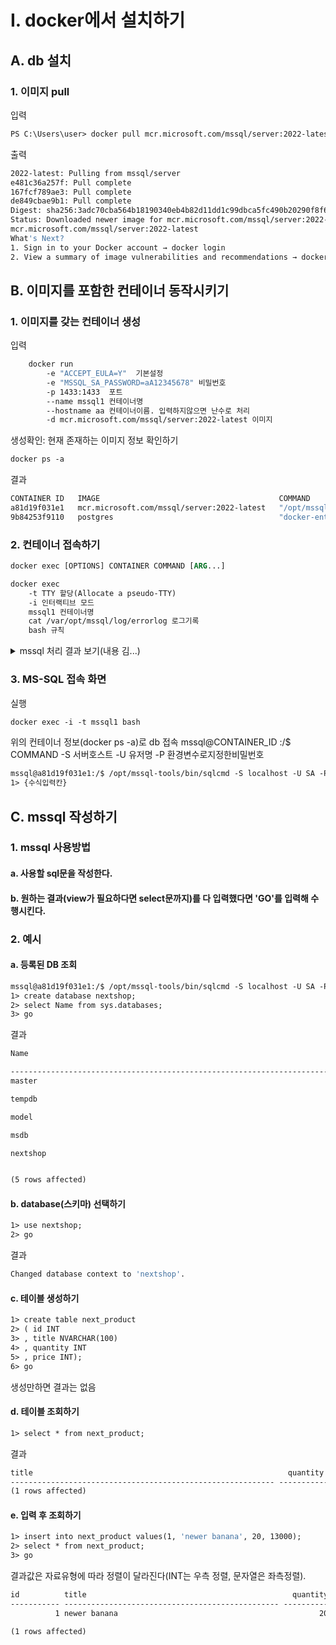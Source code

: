 # I. docker에서 설치하기
## A. db 설치
### 1. 이미지 pull
입력
```dockerfile
PS C:\Users\user> docker pull mcr.microsoft.com/mssql/server:2022-latest
```
출력
```dockerfile
2022-latest: Pulling from mssql/server
e481c36a257f: Pull complete
167fcf789ae3: Pull complete
de849cbae9b1: Pull complete
Digest: sha256:3adc70cba564b18190340eb4b82d11dd1c99dbca5fc490b20290f8f6a138069f
Status: Downloaded newer image for mcr.microsoft.com/mssql/server:2022-latest
mcr.microsoft.com/mssql/server:2022-latest
What's Next?
1. Sign in to your Docker account → docker login
2. View a summary of image vulnerabilities and recommendations → docker scout quickview mcr.microsoft.com/mssql/server:2022-latest
```
## B. 이미지를 포함한 컨테이너 동작시키기
### 1. 이미지를 갖는 컨테이너 생성
입력
```dockerfile
    docker run 
        -e "ACCEPT_EULA=Y"  기본설정
        -e "MSSQL_SA_PASSWORD=aA12345678" 비밀번호 
        -p 1433:1433  포트
        --name mssql1 컨테이너명
        --hostname aa 컨테이너이름. 입력하지않으면 난수로 처리
        -d mcr.microsoft.com/mssql/server:2022-latest 이미지
```
생성확인: 현재 존재하는 이미지 정보 확인하기
```dockerfile
docker ps -a
```
결과
```dockerfile
CONTAINER ID   IMAGE                                        COMMAND                   CREATED          STATUS         PORTS                    NAMES
a81d19f031e1   mcr.microsoft.com/mssql/server:2022-latest   "/opt/mssql/bin/perm…"   45 seconds ago   Up 32 seconds   0.0.0.0:1433->1433/tcp   mssql1
9b84253f9110   postgres                                     "docker-entrypoint.s…"   7 days ago       Exited (0) 7 minutes ago                 rest
```
### 2. 컨테이너 접속하기
```dockerfile
docker exec [OPTIONS] CONTAINER COMMAND [ARG...]

docker exec 
    -t TTY 할당(Allocate a pseudo-TTY)
    -i 인터랙티브 모드
    mssql1 컨테이너명
    cat /var/opt/mssql/log/errorlog 로그기록
    bash 규칙
```
<details>
<summary>mssql 처리 결과 보기(내용 김...)</summary>

2023-11-16 00:42:50.70 Server      Microsoft SQL Server 2022 (RTM-CU9) (KB5030731) - 16.0.4085.2 (X64)
Sep 27 2023 12:05:43
Copyright (C) 2022 Microsoft Corporation
Developer Edition (64-bit) on Linux (Ubuntu 20.04.6 LTS) <X64>
2023-11-16 00:42:50.71 Server      UTC adjustment: 0:00
2023-11-16 00:42:50.72 Server      (c) Microsoft Corporation.
2023-11-16 00:42:50.72 Server      All rights reserved.
2023-11-16 00:42:50.72 Server      Server process ID is 436.
2023-11-16 00:42:50.73 Server      Logging SQL Server messages in file '/var/opt/mssql/log/errorlog'.
2023-11-16 00:42:50.73 Server      Registry startup parameters:
-d /var/opt/mssql/data/master.mdf
-l /var/opt/mssql/data/mastlog.ldf
-e /var/opt/mssql/log/errorlog
2023-11-16 00:42:50.74 Server      SQL Server detected 1 sockets with 2 cores per socket and 4 logical processors per socket, 4 total logical processors; using 4 logical processors based on SQL Server licensing. This is an informational message; no user action is required.
2023-11-16 00:42:50.75 Server      SQL Server is starting at normal priority base (=7). This is an informational message only. No user action is required.
2023-11-16 00:42:50.77 Server      Detected 6325 MB of RAM. This is an informational message; no user action is required.
2023-11-16 00:42:50.77 Server      Using conventional memory in the memory manager.
2023-11-16 00:42:50.78 Server      Detected pause instruction latency: 38 cycles.
2023-11-16 00:42:50.78 Server      Page exclusion bitmap is enabled.
2023-11-16 00:42:50.84 Server      Buffer pool extension is not supported on Linux platform.
2023-11-16 00:42:50.85 Server      Buffer Pool: Allocating 1048576 bytes for 922860 hashPages.
2023-11-16 00:42:51.33 Server      Buffer pool extension is already disabled. No action is necessary.
2023-11-16 00:42:53.04 Server      Installing Client TLS certificates to the store.
2023-11-16 00:42:53.08 Server      Error searching first file in /var/opt/mssql/security/ca-certificates: 3(The system cannot find the path specified.)
2023-11-16 00:42:53.10 Server      CPU vectorization level(s) detected:  SSE SSE2 SSE3 SSSE3 SSE41 SSE42 POPCNT
2023-11-16 00:42:53.25 Server      Successfully initialized the TLS configuration. Allowed TLS protocol versions are ['1.0 1.1 1.2']. Allowed TLS ciphers are ['ECDHE-ECDSA-AES128-GCM-SHA256:ECDHE-ECDSA-AES256-GCM-SHA384:ECDHE-RSA-AES128-GCM-SHA256:ECDHE-RSA-AES256-GCM-SHA384:ECDHE-ECDSA-AES128-SHA256:ECDHE-ECDSA-AES256-SHA384:ECDHE-ECDSA-AES256-SHA:ECDHE-ECDSA-AES128-SHA:AES256-GCM-SHA384:AES128-GCM-SHA256:AES256-SHA256:AES128-SHA256:AES256-SHA:AES128-SHA:!DHE-RSA-AES256-GCM-SHA384:!DHE-RSA-AES128-GCM-SHA256:!DHE-RSA-AES256-SHA:!DHE-RSA-AES128-SHA'].
2023-11-16 00:42:53.32 Server      Query Store settings initialized with enabled = 1,
2023-11-16 00:42:53.37 Server      The maximum number of dedicated administrator connections for this instance is '1'
2023-11-16 00:42:53.37 Server      Node configuration: node 0: CPU mask: 0x000000000000000f:0 Active CPU mask: 0x000000000000000f:0. This message provides a description of the NUMA configuration for this computer. This is an informational message only. No user action is required.
2023-11-16 00:42:53.41 Server      Using dynamic lock allocation.  Initial allocation of 2500 Lock blocks and 5000 Lock Owner blocks per node.  This is an informational message only.  No user action is required.
2023-11-16 00:42:53.53 Server      In-Memory OLTP initialized on lowend machine.
2023-11-16 00:42:53.58 Server      CLR version v4.0.30319 loaded.
2023-11-16 00:42:53.62 Server      [INFO] Created Extended Events session 'hkenginexesession'
2023-11-16 00:42:53.64 Server      Database Instant File Initialization: enabled. For security and performance considerations see the topic 'Database Instant File Initialization' in SQL Server Books Online. This is an informational message only. No user action is required.
2023-11-16 00:42:53.72 Server      Total Log Writer threads: 2. This is an informational message; no user action is required.
2023-11-16 00:42:53.78 Server      clflushopt is selected for pmem flush operation.
2023-11-16 00:42:53.80 Server      Software Usage Metrics is disabled.
2023-11-16 00:42:53.83 spid18s     [1]. Feature Status: PVS: 0. CTR: 0. ConcurrentPFSUpdate: 1. ConcurrentGAMUpdate: 1. ConcurrentSGAMUpdate: 1, CleanupUnderUserTransaction: 0. TranLevelPVS: 0
2023-11-16 00:42:53.88 spid18s     Starting up database 'master'.
2023-11-16 00:42:54.19 spid18s     The tail of the log for database master is being rewritten to match the new sector size of 4096 bytes.  1024 bytes at offset 396288 in file /var/opt/mssql/data/mastlog.ldf will be written.
2023-11-16 00:42:54.47 spid18s     Converting database 'master' from version 927 to the current version 957.
2023-11-16 00:42:54.48 spid18s     Database 'master' running the upgrade step from version 927 to version 928.
2023-11-16 00:42:54.65 spid18s     Database 'master' running the upgrade step from version 928 to version 929.
2023-11-16 00:42:54.91 spid18s     Database 'master' running the upgrade step from version 929 to version 930.
2023-11-16 00:42:54.95 spid18s     Database 'master' running the upgrade step from version 930 to version 931.
2023-11-16 00:42:55.02 spid18s     Database 'master' running the upgrade step from version 931 to version 932.
2023-11-16 00:42:55.06 spid18s     Database 'master' running the upgrade step from version 932 to version 933.
2023-11-16 00:42:55.12 spid18s     Database 'master' running the upgrade step from version 933 to version 934.
2023-11-16 00:42:55.16 Server      Common language runtime (CLR) functionality initialized.
2023-11-16 00:42:55.18 spid18s     Database 'master' running the upgrade step from version 934 to version 935.
2023-11-16 00:42:55.28 spid18s     Database 'master' running the upgrade step from version 935 to version 936.
2023-11-16 00:42:55.32 spid18s     Database 'master' running the upgrade step from version 936 to version 937.
2023-11-16 00:42:55.35 spid18s     Database 'master' running the upgrade step from version 937 to version 938.
2023-11-16 00:42:55.43 spid18s     Database 'master' running the upgrade step from version 938 to version 939.
2023-11-16 00:42:55.46 spid18s     Database 'master' running the upgrade step from version 939 to version 940.
2023-11-16 00:42:55.54 spid18s     Database 'master' running the upgrade step from version 940 to version 941.
2023-11-16 00:42:55.58 spid18s     Database 'master' running the upgrade step from version 941 to version 942.
2023-11-16 00:42:55.60 spid18s     Database 'master' running the upgrade step from version 942 to version 943.
2023-11-16 00:42:55.75 spid18s     Database 'master' running the upgrade step from version 943 to version 944.
2023-11-16 00:42:55.79 spid18s     Database 'master' running the upgrade step from version 944 to version 945.
2023-11-16 00:42:55.90 spid18s     Database 'master' running the upgrade step from version 945 to version 946.
2023-11-16 00:42:55.95 spid18s     Database 'master' running the upgrade step from version 946 to version 947.
2023-11-16 00:42:56.03 spid18s     Database 'master' running the upgrade step from version 947 to version 948.
2023-11-16 00:42:56.09 spid18s     Database 'master' running the upgrade step from version 948 to version 949.
2023-11-16 00:42:56.16 spid18s     Database 'master' running the upgrade step from version 949 to version 950.
2023-11-16 00:42:56.22 spid18s     Database 'master' running the upgrade step from version 950 to version 951.
2023-11-16 00:42:56.39 spid18s     Database 'master' running the upgrade step from version 951 to version 952.
2023-11-16 00:42:56.50 spid18s     Database 'master' running the upgrade step from version 952 to version 953.
2023-11-16 00:42:56.60 spid18s     Database 'master' running the upgrade step from version 953 to version 954.
2023-11-16 00:42:56.63 spid18s     Database 'master' running the upgrade step from version 954 to version 955.
2023-11-16 00:42:56.69 spid18s     Database 'master' running the upgrade step from version 955 to version 956.
2023-11-16 00:42:56.77 spid18s     Database 'master' running the upgrade step from version 956 to version 957.
2023-11-16 00:42:56.84 Server      External governance manager initialized
2023-11-16 00:42:57.19 spid21s     [32767]. Feature Status: PVS: 0. CTR: 0. ConcurrentPFSUpdate: 1. ConcurrentGAMUpdate: 1. ConcurrentSGAMUpdate: 1, CleanupUnderUserTransaction: 0. TranLevelPVS: 0
2023-11-16 00:42:57.23 spid21s     Starting up database 'mssqlsystemresource'.
2023-11-16 00:42:57.25 spid21s     The resource database build version is 16.00.4085. This is an informational message only. No user action is required.
2023-11-16 00:42:57.36 spid29s     Password policy update was successful.
2023-11-16 00:42:57.37 spid21s     [3]. Feature Status: PVS: 0. CTR: 0. ConcurrentPFSUpdate: 1. ConcurrentGAMUpdate: 1. ConcurrentSGAMUpdate: 1, CleanupUnderUserTransaction: 0. TranLevelPVS: 0
2023-11-16 00:42:57.39 spid21s     Starting up database 'model'.
2023-11-16 00:42:57.42 spid18s     [32762]. Feature Status: PVS: 0. CTR: 0. ConcurrentPFSUpdate: 1. ConcurrentGAMUpdate: 1. ConcurrentSGAMUpdate: 1, CleanupUnderUserTransaction: 0. TranLevelPVS: 0
2023-11-16 00:42:57.42 spid18s     Starting up database 'model_replicatedmaster'.
2023-11-16 00:42:57.65 spid18s     The tail of the log for database model_replicatedmaster is being rewritten to match the new sector size of 4096 bytes.  2560 bytes at offset 99840 in file /var/opt/mssql/data/model_replicatedmaster.ldf will be written.
2023-11-16 00:42:57.67 spid21s     The tail of the log for database model is being rewritten to match the new sector size of 4096 bytes.  2048 bytes at offset 75776 in file /var/opt/mssql/data/modellog.ldf will be written.
2023-11-16 00:42:57.93 spid21s     Converting database 'model' from version 927 to the current version 957.
2023-11-16 00:42:57.94 spid21s     Database 'model' running the upgrade step from version 927 to version 928.
2023-11-16 00:42:58.09 spid18s     Converting database 'model_replicatedmaster' from version 927 to the current version 957.
2023-11-16 00:42:58.12 spid18s     Database 'model_replicatedmaster' running the upgrade step from version 927 to version 928.
2023-11-16 00:42:58.10 spid21s     Database 'model' running the upgrade step from version 928 to version 929.
2023-11-16 00:42:58.20 spid18s     Database 'model_replicatedmaster' running the upgrade step from version 928 to version 929.
2023-11-16 00:42:58.29 spid21s     Database 'model' running the upgrade step from version 929 to version 930.
2023-11-16 00:42:58.36 spid21s     Database 'model' running the upgrade step from version 930 to version 931.
2023-11-16 00:42:58.37 spid18s     Database 'model_replicatedmaster' running the upgrade step from version 929 to version 930.
2023-11-16 00:42:58.44 spid21s     Database 'model' running the upgrade step from version 931 to version 932.
2023-11-16 00:42:58.51 spid21s     Database 'model' running the upgrade step from version 932 to version 933.
2023-11-16 00:42:58.56 spid18s     Database 'model_replicatedmaster' running the upgrade step from version 930 to version 931.
2023-11-16 00:42:58.59 spid21s     Database 'model' running the upgrade step from version 933 to version 934.
2023-11-16 00:42:58.66 spid18s     Database 'model_replicatedmaster' running the upgrade step from version 931 to version 932.
2023-11-16 00:42:58.68 spid21s     Database 'model' running the upgrade step from version 934 to version 935.
2023-11-16 00:42:58.73 spid18s     Database 'model_replicatedmaster' running the upgrade step from version 932 to version 933.
2023-11-16 00:42:58.76 spid21s     Database 'model' running the upgrade step from version 935 to version 936.
2023-11-16 00:42:58.78 spid29s     A self-generated certificate was successfully loaded for encryption.
2023-11-16 00:42:58.79 spid29s     Server is listening on [ 'any' <ipv6> 1433] accept sockets 1.
2023-11-16 00:42:58.79 spid29s     Server is listening on [ 'any' <ipv4> 1433] accept sockets 1.
2023-11-16 00:42:58.81 Server      Server is listening on [ ::1 <ipv6> 1434] accept sockets 1.
2023-11-16 00:42:58.81 Server      Server is listening on [ 127.0.0.1 <ipv4> 1434] accept sockets 1.
2023-11-16 00:42:58.83 Server      Dedicated admin connection support was established for listening locally on port 1434.
2023-11-16 00:42:58.85 spid18s     Database 'model_replicatedmaster' running the upgrade step from version 933 to version 934.
2023-11-16 00:42:58.86 spid21s     Database 'model' running the upgrade step from version 936 to version 937.
2023-11-16 00:42:58.86 spid29s     Server is listening on [ ::1 <ipv6> 1431] accept sockets 1.
2023-11-16 00:42:58.87 spid29s     Server is listening on [ 127.0.0.1 <ipv4> 1431] accept sockets 1.
2023-11-16 00:42:58.87 spid29s     SQL Server is now ready for client connections. This is an informational message; no user action is required.
2023-11-16 00:42:58.93 spid18s     Database 'model_replicatedmaster' running the upgrade step from version 934 to version 935.
2023-11-16 00:42:58.96 spid21s     Database 'model' running the upgrade step from version 937 to version 938.
2023-11-16 00:42:58.98 spid18s     Database 'model_replicatedmaster' running the upgrade step from version 935 to version 936.
2023-11-16 00:42:59.00 spid21s     Database 'model' running the upgrade step from version 938 to version 939.
2023-11-16 00:42:59.02 spid18s     Database 'model_replicatedmaster' running the upgrade step from version 936 to version 937.
2023-11-16 00:42:59.04 spid21s     Database 'model' running the upgrade step from version 939 to version 940.
2023-11-16 00:42:59.08 spid18s     Database 'model_replicatedmaster' running the upgrade step from version 937 to version 938.
2023-11-16 00:42:59.11 spid21s     Database 'model' running the upgrade step from version 940 to version 941.
2023-11-16 00:42:59.17 spid18s     Database 'model_replicatedmaster' running the upgrade step from version 938 to version 939.
2023-11-16 00:42:59.19 spid21s     Database 'model' running the upgrade step from version 941 to version 942.
2023-11-16 00:42:59.23 spid18s     Database 'model_replicatedmaster' running the upgrade step from version 939 to version 940.
2023-11-16 00:42:59.25 spid21s     Database 'model' running the upgrade step from version 942 to version 943.
2023-11-16 00:42:59.27 spid18s     Database 'model_replicatedmaster' running the upgrade step from version 940 to version 941.
2023-11-16 00:42:59.33 spid18s     Database 'model_replicatedmaster' running the upgrade step from version 941 to version 942.
2023-11-16 00:42:59.34 spid21s     Database 'model' running the upgrade step from version 943 to version 944.
2023-11-16 00:42:59.54 spid18s     Database 'model_replicatedmaster' running the upgrade step from version 942 to version 943.
2023-11-16 00:42:59.54 spid21s     Database 'model' running the upgrade step from version 944 to version 945.
2023-11-16 00:42:59.73 spid21s     Database 'model' running the upgrade step from version 945 to version 946.
2023-11-16 00:42:59.82 spid21s     Database 'model' running the upgrade step from version 946 to version 947.
2023-11-16 00:43:00.33 spid21s     Database 'model' running the upgrade step from version 947 to version 948.
2023-11-16 00:43:00.34 spid18s     Database 'model_replicatedmaster' running the upgrade step from version 943 to version 944.
2023-11-16 00:43:00.40 spid21s     Database 'model' running the upgrade step from version 948 to version 949.
2023-11-16 00:43:00.49 spid18s     Database 'model_replicatedmaster' running the upgrade step from version 944 to version 945.
2023-11-16 00:43:00.52 spid21s     Database 'model' running the upgrade step from version 949 to version 950.
2023-11-16 00:43:00.58 spid18s     Database 'model_replicatedmaster' running the upgrade step from version 945 to version 946.
2023-11-16 00:43:00.60 spid21s     Database 'model' running the upgrade step from version 950 to version 951.
2023-11-16 00:43:00.62 spid18s     Database 'model_replicatedmaster' running the upgrade step from version 946 to version 947.
2023-11-16 00:43:00.73 spid18s     Database 'model_replicatedmaster' running the upgrade step from version 947 to version 948.
2023-11-16 00:43:00.74 spid21s     Database 'model' running the upgrade step from version 951 to version 952.
2023-11-16 00:43:00.83 spid21s     Database 'model' running the upgrade step from version 952 to version 953.
2023-11-16 00:43:00.83 spid18s     Database 'model_replicatedmaster' running the upgrade step from version 948 to version 949.
2023-11-16 00:43:00.87 spid18s     Database 'model_replicatedmaster' running the upgrade step from version 949 to version 950.
2023-11-16 00:43:00.89 spid21s     Database 'model' running the upgrade step from version 953 to version 954.
2023-11-16 00:43:00.92 spid18s     Database 'model_replicatedmaster' running the upgrade step from version 950 to version 951.
2023-11-16 00:43:00.94 spid21s     Database 'model' running the upgrade step from version 954 to version 955.
2023-11-16 00:43:00.97 spid21s     Database 'model' running the upgrade step from version 955 to version 956.
2023-11-16 00:43:01.01 spid18s     Database 'model_replicatedmaster' running the upgrade step from version 951 to version 952.
2023-11-16 00:43:01.05 spid18s     Database 'model_replicatedmaster' running the upgrade step from version 952 to version 953.
2023-11-16 00:43:01.06 spid21s     Database 'model' running the upgrade step from version 956 to version 957.
2023-11-16 00:43:01.12 spid18s     Database 'model_replicatedmaster' running the upgrade step from version 953 to version 954.
2023-11-16 00:43:01.20 spid18s     Database 'model_replicatedmaster' running the upgrade step from version 954 to version 955.
2023-11-16 00:43:01.37 spid18s     Database 'model_replicatedmaster' running the upgrade step from version 955 to version 956.
2023-11-16 00:43:01.44 spid18s     Database 'model_replicatedmaster' running the upgrade step from version 956 to version 957.
2023-11-16 00:43:01.77 spid18s     [32761]. Feature Status: PVS: 0. CTR: 0. ConcurrentPFSUpdate: 1. ConcurrentGAMUpdate: 1. ConcurrentSGAMUpdate: 1, CleanupUnderUserTransaction: 0. TranLevelPVS: 0
2023-11-16 00:43:01.78 spid18s     Starting up database 'model_msdb'.
2023-11-16 00:43:02.05 spid18s     Converting database 'model_msdb' from version 927 to the current version 957.
2023-11-16 00:43:02.06 spid18s     Database 'model_msdb' running the upgrade step from version 927 to version 928.
2023-11-16 00:43:02.08 spid18s     Database 'model_msdb' running the upgrade step from version 928 to version 929.
2023-11-16 00:43:02.19 spid18s     Database 'model_msdb' running the upgrade step from version 929 to version 930.
2023-11-16 00:43:02.25 spid18s     Database 'model_msdb' running the upgrade step from version 930 to version 931.
2023-11-16 00:43:02.27 spid18s     Database 'model_msdb' running the upgrade step from version 931 to version 932.
2023-11-16 00:43:02.32 spid18s     Database 'model_msdb' running the upgrade step from version 932 to version 933.
2023-11-16 00:43:02.41 spid18s     Database 'model_msdb' running the upgrade step from version 933 to version 934.
2023-11-16 00:43:02.45 spid18s     Database 'model_msdb' running the upgrade step from version 934 to version 935.
2023-11-16 00:43:02.48 spid18s     Database 'model_msdb' running the upgrade step from version 935 to version 936.
2023-11-16 00:43:02.54 spid18s     Database 'model_msdb' running the upgrade step from version 936 to version 937.
2023-11-16 00:43:02.56 spid18s     Database 'model_msdb' running the upgrade step from version 937 to version 938.
2023-11-16 00:43:02.59 spid18s     Database 'model_msdb' running the upgrade step from version 938 to version 939.
2023-11-16 00:43:02.63 spid18s     Database 'model_msdb' running the upgrade step from version 939 to version 940.
2023-11-16 00:43:02.66 spid18s     Database 'model_msdb' running the upgrade step from version 940 to version 941.
2023-11-16 00:43:02.69 spid18s     Database 'model_msdb' running the upgrade step from version 941 to version 942.
2023-11-16 00:43:02.73 spid18s     Database 'model_msdb' running the upgrade step from version 942 to version 943.
2023-11-16 00:43:02.89 spid18s     Database 'model_msdb' running the upgrade step from version 943 to version 944.
2023-11-16 00:43:02.91 spid18s     Database 'model_msdb' running the upgrade step from version 944 to version 945.
2023-11-16 00:43:03.02 spid18s     Database 'model_msdb' running the upgrade step from version 945 to version 946.
2023-11-16 00:43:03.11 spid18s     Database 'model_msdb' running the upgrade step from version 946 to version 947.
2023-11-16 00:43:03.16 spid18s     Database 'model_msdb' running the upgrade step from version 947 to version 948.
2023-11-16 00:43:03.21 spid18s     Database 'model_msdb' running the upgrade step from version 948 to version 949.
2023-11-16 00:43:03.26 spid18s     Database 'model_msdb' running the upgrade step from version 949 to version 950.
2023-11-16 00:43:03.30 spid18s     Database 'model_msdb' running the upgrade step from version 950 to version 951.
2023-11-16 00:43:03.38 spid18s     Database 'model_msdb' running the upgrade step from version 951 to version 952.
2023-11-16 00:43:03.42 spid18s     Database 'model_msdb' running the upgrade step from version 952 to version 953.
2023-11-16 00:43:03.48 spid18s     Database 'model_msdb' running the upgrade step from version 953 to version 954.
2023-11-16 00:43:03.55 spid18s     Database 'model_msdb' running the upgrade step from version 954 to version 955.
2023-11-16 00:43:03.63 spid18s     Database 'model_msdb' running the upgrade step from version 955 to version 956.
2023-11-16 00:43:03.74 spid18s     Database 'model_msdb' running the upgrade step from version 956 to version 957.
2023-11-16 00:43:04.06 spid18s     Resource governor reconfiguration succeeded.
2023-11-16 00:43:04.06 spid18s     SQL Server Audit is starting the audits. This is an informational message. No user action is required.
2023-11-16 00:43:04.07 spid37s     Attribute synchronization initialized
2023-11-16 00:43:04.12 spid37s     Attribute synchronization manager initialized
2023-11-16 00:43:04.10 spid18s     SQL Server Audit has started the audits. This is an informational message. No user action is required.
2023-11-16 00:43:04.21 spid18s     XE session 'system_health' started.
2023-11-16 00:43:04.36 spid18s     SQL Trace ID 1 was started by login "sa".
2023-11-16 00:43:04.40 spid18s     Server name is 'a81d19f031e1'. This is an informational message only. No user action is required.
2023-11-16 00:43:04.46 spid21s     Clearing tempdb database.
2023-11-16 00:43:04.46 spid57s     Always On: The availability replica manager is starting. This is an informational message only. No user action is required.
2023-11-16 00:43:04.47 spid57s     Always On: The availability replica manager is waiting for the instance of SQL Server to allow client connections. This is an informational message only. No user action is required.
2023-11-16 00:43:04.46 spid58s     [4]. Feature Status: PVS: 0. CTR: 0. ConcurrentPFSUpdate: 1. ConcurrentGAMUpdate: 1. ConcurrentSGAMUpdate: 1, CleanupUnderUserTransaction: 0. TranLevelPVS: 0
2023-11-16 00:43:04.50 spid58s     Starting up database 'msdb'.
2023-11-16 00:43:04.92 spid58s     Converting database 'msdb' from version 927 to the current version 957.
2023-11-16 00:43:04.93 spid58s     Database 'msdb' running the upgrade step from version 927 to version 928.
2023-11-16 00:43:05.15 spid58s     Database 'msdb' running the upgrade step from version 928 to version 929.
2023-11-16 00:43:05.16 spid21s     [2]. Feature Status: PVS: 0. CTR: 0. ConcurrentPFSUpdate: 1. ConcurrentGAMUpdate: 1. ConcurrentSGAMUpdate: 1, CleanupUnderUserTransaction: 0. TranLevelPVS: 0
2023-11-16 00:43:05.18 spid21s     Starting up database 'tempdb'.
2023-11-16 00:43:05.30 spid58s     Database 'msdb' running the upgrade step from version 929 to version 930.
2023-11-16 00:43:05.38 spid58s     Database 'msdb' running the upgrade step from version 930 to version 931.
2023-11-16 00:43:05.39 spid21s     The tempdb database has 1 data file(s).
2023-11-16 00:43:05.41 spid57s     The Service Broker endpoint is in disabled or stopped state.
2023-11-16 00:43:05.42 spid57s     The Database Mirroring endpoint is in disabled or stopped state.
2023-11-16 00:43:05.46 spid58s     Database 'msdb' running the upgrade step from version 931 to version 932.
2023-11-16 00:43:05.49 spid58s     Database 'msdb' running the upgrade step from version 932 to version 933.
2023-11-16 00:43:05.49 spid57s     Service Broker manager has started.
2023-11-16 00:43:05.57 spid58s     Database 'msdb' running the upgrade step from version 933 to version 934.
2023-11-16 00:43:05.61 spid58s     Database 'msdb' running the upgrade step from version 934 to version 935.
2023-11-16 00:43:05.63 spid58s     Database 'msdb' running the upgrade step from version 935 to version 936.
2023-11-16 00:43:05.68 spid58s     Database 'msdb' running the upgrade step from version 936 to version 937.
2023-11-16 00:43:05.71 spid58s     Database 'msdb' running the upgrade step from version 937 to version 938.
2023-11-16 00:43:05.75 spid58s     Database 'msdb' running the upgrade step from version 938 to version 939.
2023-11-16 00:43:05.78 spid58s     Database 'msdb' running the upgrade step from version 939 to version 940.
2023-11-16 00:43:05.81 spid58s     Database 'msdb' running the upgrade step from version 940 to version 941.
2023-11-16 00:43:05.84 spid58s     Database 'msdb' running the upgrade step from version 941 to version 942.
2023-11-16 00:43:05.87 spid58s     Database 'msdb' running the upgrade step from version 942 to version 943.
2023-11-16 00:43:05.96 spid58s     Database 'msdb' running the upgrade step from version 943 to version 944.
2023-11-16 00:43:06.01 spid58s     Database 'msdb' running the upgrade step from version 944 to version 945.
2023-11-16 00:43:06.08 spid58s     Database 'msdb' running the upgrade step from version 945 to version 946.
2023-11-16 00:43:06.11 spid58s     Database 'msdb' running the upgrade step from version 946 to version 947.
2023-11-16 00:43:06.15 spid58s     Database 'msdb' running the upgrade step from version 947 to version 948.
2023-11-16 00:43:06.19 spid58s     Database 'msdb' running the upgrade step from version 948 to version 949.
2023-11-16 00:43:06.23 spid58s     Database 'msdb' running the upgrade step from version 949 to version 950.
2023-11-16 00:43:06.27 spid58s     Database 'msdb' running the upgrade step from version 950 to version 951.
2023-11-16 00:43:06.33 spid58s     Database 'msdb' running the upgrade step from version 951 to version 952.
2023-11-16 00:43:06.36 spid58s     Database 'msdb' running the upgrade step from version 952 to version 953.
2023-11-16 00:43:06.40 spid58s     Database 'msdb' running the upgrade step from version 953 to version 954.
2023-11-16 00:43:06.43 spid58s     Database 'msdb' running the upgrade step from version 954 to version 955.
2023-11-16 00:43:06.47 spid58s     Database 'msdb' running the upgrade step from version 955 to version 956.
2023-11-16 00:43:06.60 spid58s     Database 'msdb' running the upgrade step from version 956 to version 957.
2023-11-16 00:43:06.81 spid18s     Recovery is complete. This is an informational message only. No user action is required.
2023-11-16 00:43:06.88 spid27s     The default language (LCID 0) has been set for engine and full-text services.
2023-11-16 00:43:08.08 spid27s     The tempdb database has 4 data file(s).
</details>


### 3. MS-SQL 접속 화면
실행
```dockerfile
docker exec -i -t mssql1 bash
```
위의 컨테이너 정보(docker ps -a)로 db 접속
mssql@CONTAINER_ID :/$ COMMAND -S 서버호스트 -U 유저명 -P 환경변수로지정한비밀번호
```dockerfile
mssql@a81d19f031e1:/$ /opt/mssql-tools/bin/sqlcmd -S localhost -U SA -P aA12345678
1> {수식입력칸}
```
## C. mssql 작성하기
### 1. mssql 사용방법
#### a. 사용할 sql문을 작성한다. 
#### b. 원하는 결과(view가 필요하다면 select문까지)를 다 입력했다면 'GO'를 입력해 수행시킨다. 
### 2. 예시
#### a. 등록된 DB 조회
```dockerfile
mssql@a81d19f031e1:/$ /opt/mssql-tools/bin/sqlcmd -S localhost -U SA -P "aA12345678"
1> create database nextshop;
2> select Name from sys.databases;
3> go
```
결과
```dockerfile
Name

--------------------------------------------------------------------------------------------------------------------------------
master

tempdb

model

msdb

nextshop


(5 rows affected)
```
#### b. database(스키마) 선택하기
```dockerfile
1> use nextshop;
2> go
```
결과
```dockerfile
Changed database context to 'nextshop'.
```
#### c. 테이블 생성하기
```dockerfile
1> create table next_product
2> ( id INT
3> , title NVARCHAR(100)
4> , quantity INT
5> , price INT);
6> go
```
생성만하면 결과는 없음
#### d. 테이블 조회하기
```dockerfile
1> select * from next_product;
```
결과
```dockerfile
title                                                         quantity    price
----------------------------------------------------------- ----------- -----------
(1 rows affected)
```
#### e. 입력 후 조회하기
```dockerfile
1> insert into next_product values(1, 'newer banana', 20, 13000);
2> select * from next_product;
3> go
```
결과값은 자료유형에 따라 정렬이 달라진다(INT는 우측 정렬, 문자열은 좌측정렬).
```dockerfile
id          title                                              quantity    price
----------- ------------------------------------------------ ----------- -----------
          1 newer banana                                             20       13000

(1 rows affected)

```